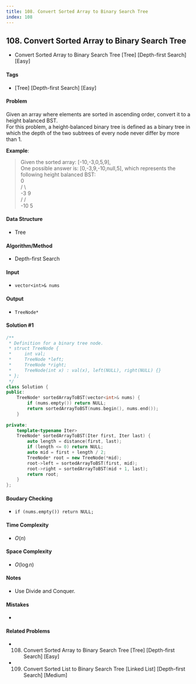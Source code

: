 ```yaml
---
title: 108. Convert Sorted Array to Binary Search Tree
index: 108
---
```


## 108. Convert Sorted Array to Binary Search Tree
- Convert Sorted Array to Binary Search Tree [Tree] [Depth-first Search] [Easy]

#### Tags
- [Tree] [Depth-first Search] [Easy]

#### Problem
Given an array where elements are sorted in ascending order, convert it to a height balanced BST.  
For this problem, a height-balanced binary tree is defined as a binary tree in which the depth of the two subtrees of every node never differ by more than 1.

**Example**:
> Given the sorted array: [-10,-3,0,5,9],  
> One possible answer is: [0,-3,9,-10,null,5], which represents the following height balanced BST:  
>       0  
>      / \  
>    -3   9  
>    /   /  
>  -10  5   

#### Data Structure
- Tree

#### Algorithm/Method
- Depth-first Search

#### Input
- `vector<int>& nums`

#### Output
- `TreeNode*`

#### Solution #1
``` C++
/**
 * Definition for a binary tree node.
 * struct TreeNode {
 *     int val;
 *     TreeNode *left;
 *     TreeNode *right;
 *     TreeNode(int x) : val(x), left(NULL), right(NULL) {}
 * };
 */
class Solution {
public:
    TreeNode* sortedArrayToBST(vector<int>& nums) {
        if (nums.empty()) return NULL;
        return sortedArrayToBST(nums.begin(), nums.end());
    }
    
private:
    template<typename Iter>
    TreeNode* sortedArrayToBST(Iter first, Iter last) {
        auto length = distance(first, last);
        if (length <= 0) return NULL;
        auto mid = first + length / 2;
        TreeNode* root = new TreeNode(*mid);
        root->left = sortedArrayToBST(first, mid);
        root->right = sortedArrayToBST(mid + 1, last);
        return root;
    }
};
```

#### Boudary Checking
- `if (nums.empty()) return NULL;`

#### Time Complexity
- $O(n)$

#### Space Complexity
- $O(\log n)$

#### Notes
- Use Divide and Conquer.

#### Mistakes
- 

#### Related Problems
- 108. Convert Sorted Array to Binary Search Tree [Tree] [Depth-first Search] [Easy]
- 109. Convert Sorted List to Binary Search Tree [Linked List] [Depth-first Search] [Medium]
